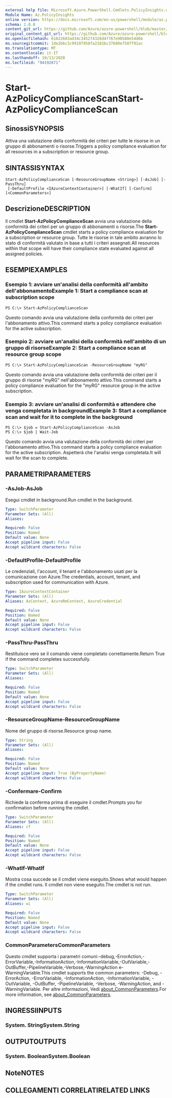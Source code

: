 ```yaml
---
external help file: Microsoft.Azure.PowerShell.Cmdlets.PolicyInsights.dll-Help.xml
Module Name: Az.PolicyInsights
online version: https://docs.microsoft.com/en-us/powershell/module/az.policyinsights/start-azpolicycompliancescan
schema: 2.0.0
content_git_url: https://github.com/Azure/azure-powershell/blob/master/src/PolicyInsights/PolicyInsights/help/Start-AzPolicyComplianceScan.md
original_content_git_url: https://github.com/Azure/azure-powershell/blob/master/src/PolicyInsights/PolicyInsights/help/Start-AzPolicyComplianceScan.md
ms.openlocfilehash: 61022603ad34c345274328d47767e90580e54d6b
ms.sourcegitcommit: 1de2b6c3c99197958fa2101bc37680e7507f91ac
ms.translationtype: MT
ms.contentlocale: it-IT
ms.lasthandoff: 10/13/2020
ms.locfileid: "94192671"
---
```

# <span data-ttu-id="fe696-101">Start-AzPolicyComplianceScan</span><span class="sxs-lookup"><span data-stu-id="fe696-101">Start-AzPolicyComplianceScan</span></span>

## <span data-ttu-id="fe696-102">Sinossi</span><span class="sxs-lookup"><span data-stu-id="fe696-102">SYNOPSIS</span></span>
<span data-ttu-id="fe696-103">Attiva una valutazione della conformità dei criteri per tutte le risorse in un gruppo di abbonamenti o risorse.</span><span class="sxs-lookup"><span data-stu-id="fe696-103">Triggers a policy compliance evaluation for all resources in a subscription or resource group.</span></span>

## <span data-ttu-id="fe696-104">SINTASSI</span><span class="sxs-lookup"><span data-stu-id="fe696-104">SYNTAX</span></span>

```
Start-AzPolicyComplianceScan [-ResourceGroupName <String>] [-AsJob] [-PassThru]
 [-DefaultProfile <IAzureContextContainer>] [-WhatIf] [-Confirm] [<CommonParameters>]
```

## <span data-ttu-id="fe696-105">Descrizione</span><span class="sxs-lookup"><span data-stu-id="fe696-105">DESCRIPTION</span></span>
<span data-ttu-id="fe696-106">Il cmdlet **Start-AzPolicyComplianceScan** avvia una valutazione della conformità dei criteri per un gruppo di abbonamenti o risorse.</span><span class="sxs-lookup"><span data-stu-id="fe696-106">The **Start-AzPolicyComplianceScan** cmdlet starts a policy compliance evaluation for a subscription or resource group.</span></span> <span data-ttu-id="fe696-107">Tutte le risorse in tale ambito avranno lo stato di conformità valutato in base a tutti i criteri assegnati.</span><span class="sxs-lookup"><span data-stu-id="fe696-107">All resources within that scope will have their compliance state evaluated against all assigned policies.</span></span>

## <span data-ttu-id="fe696-108">ESEMPI</span><span class="sxs-lookup"><span data-stu-id="fe696-108">EXAMPLES</span></span>

### <span data-ttu-id="fe696-109">Esempio 1: avviare un'analisi della conformità all'ambito dell'abbonamento</span><span class="sxs-lookup"><span data-stu-id="fe696-109">Example 1: Start a compliance scan at subscription scope</span></span>
```
PS C:\> Start-AzPolicyComplianceScan
```

<span data-ttu-id="fe696-110">Questo comando avvia una valutazione della conformità dei criteri per l'abbonamento attivo.</span><span class="sxs-lookup"><span data-stu-id="fe696-110">This command starts a policy compliance evaluation for the active subscription.</span></span>

### <span data-ttu-id="fe696-111">Esempio 2: avviare un'analisi della conformità nell'ambito di un gruppo di risorse</span><span class="sxs-lookup"><span data-stu-id="fe696-111">Example 2: Start a compliance scan at resource group scope</span></span>
```
PS C:\> Start-AzPolicyComplianceScan -ResourceGroupName "myRG"
```

<span data-ttu-id="fe696-112">Questo comando avvia una valutazione della conformità dei criteri per il gruppo di risorse "myRG" nell'abbonamento attivo.</span><span class="sxs-lookup"><span data-stu-id="fe696-112">This command starts a policy compliance evaluation for the "myRG" resource group in the active subscription.</span></span>

### <span data-ttu-id="fe696-113">Esempio 3: avviare un'analisi di conformità e attendere che venga completata in background</span><span class="sxs-lookup"><span data-stu-id="fe696-113">Example 3: Start a compliance scan and wait for it to complete in the background</span></span>
```
PS C:\> $job = Start-AzPolicyComplianceScan -AsJob
PS C:\> $job | Wait-Job
```

<span data-ttu-id="fe696-114">Questo comando avvia una valutazione della conformità dei criteri per l'abbonamento attivo.</span><span class="sxs-lookup"><span data-stu-id="fe696-114">This command starts a policy compliance evaluation for the active subscription.</span></span> <span data-ttu-id="fe696-115">Aspetterà che l'analisi venga completata.</span><span class="sxs-lookup"><span data-stu-id="fe696-115">It will wait for the scan to complete.</span></span>

## <span data-ttu-id="fe696-116">PARAMETRI</span><span class="sxs-lookup"><span data-stu-id="fe696-116">PARAMETERS</span></span>

### <span data-ttu-id="fe696-117">-AsJob</span><span class="sxs-lookup"><span data-stu-id="fe696-117">-AsJob</span></span>
<span data-ttu-id="fe696-118">Esegui cmdlet in background.</span><span class="sxs-lookup"><span data-stu-id="fe696-118">Run cmdlet in the background.</span></span>

```yaml
Type: SwitchParameter
Parameter Sets: (All)
Aliases:

Required: False
Position: Named
Default value: None
Accept pipeline input: False
Accept wildcard characters: False
```

### <span data-ttu-id="fe696-119">-DefaultProfile</span><span class="sxs-lookup"><span data-stu-id="fe696-119">-DefaultProfile</span></span>
<span data-ttu-id="fe696-120">Le credenziali, l'account, il tenant e l'abbonamento usati per la comunicazione con Azure.</span><span class="sxs-lookup"><span data-stu-id="fe696-120">The credentials, account, tenant, and subscription used for communication with Azure.</span></span>

```yaml
Type: IAzureContextContainer
Parameter Sets: (All)
Aliases: AzContext, AzureRmContext, AzureCredential

Required: False
Position: Named
Default value: None
Accept pipeline input: False
Accept wildcard characters: False
```

### <span data-ttu-id="fe696-121">-PassThru</span><span class="sxs-lookup"><span data-stu-id="fe696-121">-PassThru</span></span>
<span data-ttu-id="fe696-122">Restituisce vero se il comando viene completato correttamente.</span><span class="sxs-lookup"><span data-stu-id="fe696-122">Return True if the command completes successfully.</span></span>

```yaml
Type: SwitchParameter
Parameter Sets: (All)
Aliases:

Required: False
Position: Named
Default value: None
Accept pipeline input: False
Accept wildcard characters: False
```

### <span data-ttu-id="fe696-123">-ResourceGroupName</span><span class="sxs-lookup"><span data-stu-id="fe696-123">-ResourceGroupName</span></span>
<span data-ttu-id="fe696-124">Nome del gruppo di risorse.</span><span class="sxs-lookup"><span data-stu-id="fe696-124">Resource group name.</span></span>

```yaml
Type: String
Parameter Sets: (All)
Aliases:

Required: False
Position: Named
Default value: None
Accept pipeline input: True (ByPropertyName)
Accept wildcard characters: False
```

### <span data-ttu-id="fe696-125">-Confermare</span><span class="sxs-lookup"><span data-stu-id="fe696-125">-Confirm</span></span>
<span data-ttu-id="fe696-126">Richiede la conferma prima di eseguire il cmdlet.</span><span class="sxs-lookup"><span data-stu-id="fe696-126">Prompts you for confirmation before running the cmdlet.</span></span>

```yaml
Type: SwitchParameter
Parameter Sets: (All)
Aliases: cf

Required: False
Position: Named
Default value: None
Accept pipeline input: False
Accept wildcard characters: False
```

### <span data-ttu-id="fe696-127">-WhatIf</span><span class="sxs-lookup"><span data-stu-id="fe696-127">-WhatIf</span></span>
<span data-ttu-id="fe696-128">Mostra cosa succede se il cmdlet viene eseguito.</span><span class="sxs-lookup"><span data-stu-id="fe696-128">Shows what would happen if the cmdlet runs.</span></span>
<span data-ttu-id="fe696-129">Il cmdlet non viene eseguito.</span><span class="sxs-lookup"><span data-stu-id="fe696-129">The cmdlet is not run.</span></span>

```yaml
Type: SwitchParameter
Parameter Sets: (All)
Aliases: wi

Required: False
Position: Named
Default value: None
Accept pipeline input: False
Accept wildcard characters: False
```

### <span data-ttu-id="fe696-130">CommonParameters</span><span class="sxs-lookup"><span data-stu-id="fe696-130">CommonParameters</span></span>
<span data-ttu-id="fe696-131">Questo cmdlet supporta i parametri comuni:-debug,-ErrorAction,-ErrorVariable,-InformationAction,-InformationVariable,-OutVariable,-OutBuffer,-PipelineVariable,-Verbose,-WarningAction e-WarningVariable.</span><span class="sxs-lookup"><span data-stu-id="fe696-131">This cmdlet supports the common parameters: -Debug, -ErrorAction, -ErrorVariable, -InformationAction, -InformationVariable, -OutVariable, -OutBuffer, -PipelineVariable, -Verbose, -WarningAction, and -WarningVariable.</span></span> <span data-ttu-id="fe696-132">Per altre informazioni, Vedi [about_CommonParameters](http://go.microsoft.com/fwlink/?LinkID=113216).</span><span class="sxs-lookup"><span data-stu-id="fe696-132">For more information, see [about_CommonParameters](http://go.microsoft.com/fwlink/?LinkID=113216).</span></span>

## <span data-ttu-id="fe696-133">INGRESSI</span><span class="sxs-lookup"><span data-stu-id="fe696-133">INPUTS</span></span>

### <span data-ttu-id="fe696-134">System. String</span><span class="sxs-lookup"><span data-stu-id="fe696-134">System.String</span></span>

## <span data-ttu-id="fe696-135">OUTPUT</span><span class="sxs-lookup"><span data-stu-id="fe696-135">OUTPUTS</span></span>

### <span data-ttu-id="fe696-136">System. Boolean</span><span class="sxs-lookup"><span data-stu-id="fe696-136">System.Boolean</span></span>

## <span data-ttu-id="fe696-137">Note</span><span class="sxs-lookup"><span data-stu-id="fe696-137">NOTES</span></span>

## <span data-ttu-id="fe696-138">COLLEGAMENTI CORRELATI</span><span class="sxs-lookup"><span data-stu-id="fe696-138">RELATED LINKS</span></span>

